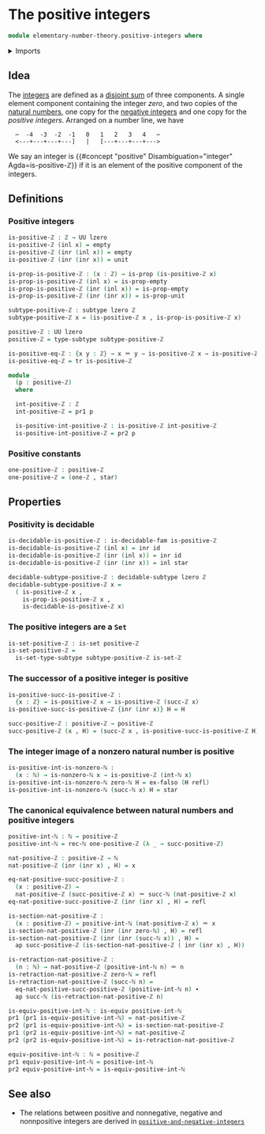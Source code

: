 # The positive integers

```agda
module elementary-number-theory.positive-integers where
```

<details><summary>Imports</summary>

```agda
open import elementary-number-theory.integers
open import elementary-number-theory.natural-numbers

open import foundation.action-on-identifications-functions
open import foundation.coproduct-types
open import foundation.decidable-subtypes
open import foundation.decidable-types
open import foundation.dependent-pair-types
open import foundation.empty-types
open import foundation.equivalences
open import foundation.function-types
open import foundation.identity-types
open import foundation.propositions
open import foundation.retractions
open import foundation.sections
open import foundation.sets
open import foundation.subtypes
open import foundation.transport-along-identifications
open import foundation.unit-type
open import foundation.universe-levels
```

</details>

## Idea

The [integers](elementary-number-theory.integers.md) are defined as a
[disjoint sum](foundation-core.coproduct-types.md) of three components. A single
element component containing the integer _zero_, and two copies of the
[natural numbers](elementary-number-theory.natural-numbers.md), one copy for the
[negative integers](elementary-number-theory.negative-integers.md) and one copy
for the _positive integers_. Arranged on a number line, we have

```text
  ⋯  -4  -3  -2  -1   0   1   2   3   4   ⋯
  <---+---+---+---]   |   [---+---+---+--->
```

We say an integer is
{{#concept "positive" Disambiguation="integer" Agda=is-positive-ℤ}} if it is an
element of the positive component of the integers.

## Definitions

### Positive integers

```agda
is-positive-ℤ : ℤ → UU lzero
is-positive-ℤ (inl x) = empty
is-positive-ℤ (inr (inl x)) = empty
is-positive-ℤ (inr (inr x)) = unit

is-prop-is-positive-ℤ : (x : ℤ) → is-prop (is-positive-ℤ x)
is-prop-is-positive-ℤ (inl x) = is-prop-empty
is-prop-is-positive-ℤ (inr (inl x)) = is-prop-empty
is-prop-is-positive-ℤ (inr (inr x)) = is-prop-unit

subtype-positive-ℤ : subtype lzero ℤ
subtype-positive-ℤ x = (is-positive-ℤ x , is-prop-is-positive-ℤ x)

positive-ℤ : UU lzero
positive-ℤ = type-subtype subtype-positive-ℤ

is-positive-eq-ℤ : {x y : ℤ} → x ＝ y → is-positive-ℤ x → is-positive-ℤ y
is-positive-eq-ℤ = tr is-positive-ℤ

module _
  (p : positive-ℤ)
  where

  int-positive-ℤ : ℤ
  int-positive-ℤ = pr1 p

  is-positive-int-positive-ℤ : is-positive-ℤ int-positive-ℤ
  is-positive-int-positive-ℤ = pr2 p
```

### Positive constants

```agda
one-positive-ℤ : positive-ℤ
one-positive-ℤ = (one-ℤ , star)
```

## Properties

### Positivity is decidable

```agda
is-decidable-is-positive-ℤ : is-decidable-fam is-positive-ℤ
is-decidable-is-positive-ℤ (inl x) = inr id
is-decidable-is-positive-ℤ (inr (inl x)) = inr id
is-decidable-is-positive-ℤ (inr (inr x)) = inl star

decidable-subtype-positive-ℤ : decidable-subtype lzero ℤ
decidable-subtype-positive-ℤ x =
  ( is-positive-ℤ x ,
    is-prop-is-positive-ℤ x ,
    is-decidable-is-positive-ℤ x)
```

### The positive integers are a `Set`

```agda
is-set-positive-ℤ : is-set positive-ℤ
is-set-positive-ℤ =
  is-set-type-subtype subtype-positive-ℤ is-set-ℤ
```

### The successor of a positive integer is positive

```agda
is-positive-succ-is-positive-ℤ :
  {x : ℤ} → is-positive-ℤ x → is-positive-ℤ (succ-ℤ x)
is-positive-succ-is-positive-ℤ {inr (inr x)} H = H

succ-positive-ℤ : positive-ℤ → positive-ℤ
succ-positive-ℤ (x , H) = (succ-ℤ x , is-positive-succ-is-positive-ℤ H)
```

### The integer image of a nonzero natural number is positive

```agda
is-positive-int-is-nonzero-ℕ :
  (x : ℕ) → is-nonzero-ℕ x → is-positive-ℤ (int-ℕ x)
is-positive-int-is-nonzero-ℕ zero-ℕ H = ex-falso (H refl)
is-positive-int-is-nonzero-ℕ (succ-ℕ x) H = star
```

### The canonical equivalence between natural numbers and positive integers

```agda
positive-int-ℕ : ℕ → positive-ℤ
positive-int-ℕ = rec-ℕ one-positive-ℤ (λ _ → succ-positive-ℤ)

nat-positive-ℤ : positive-ℤ → ℕ
nat-positive-ℤ (inr (inr x) , H) = x

eq-nat-positive-succ-positive-ℤ :
  (x : positive-ℤ) →
  nat-positive-ℤ (succ-positive-ℤ x) ＝ succ-ℕ (nat-positive-ℤ x)
eq-nat-positive-succ-positive-ℤ (inr (inr x) , H) = refl

is-section-nat-positive-ℤ :
  (x : positive-ℤ) → positive-int-ℕ (nat-positive-ℤ x) ＝ x
is-section-nat-positive-ℤ (inr (inr zero-ℕ) , H) = refl
is-section-nat-positive-ℤ (inr (inr (succ-ℕ x)) , H) =
  ap succ-positive-ℤ (is-section-nat-positive-ℤ ( inr (inr x) , H))

is-retraction-nat-positive-ℤ :
  (n : ℕ) → nat-positive-ℤ (positive-int-ℕ n) ＝ n
is-retraction-nat-positive-ℤ zero-ℕ = refl
is-retraction-nat-positive-ℤ (succ-ℕ n) =
  eq-nat-positive-succ-positive-ℤ (positive-int-ℕ n) ∙
  ap succ-ℕ (is-retraction-nat-positive-ℤ n)

is-equiv-positive-int-ℕ : is-equiv positive-int-ℕ
pr1 (pr1 is-equiv-positive-int-ℕ) = nat-positive-ℤ
pr2 (pr1 is-equiv-positive-int-ℕ) = is-section-nat-positive-ℤ
pr1 (pr2 is-equiv-positive-int-ℕ) = nat-positive-ℤ
pr2 (pr2 is-equiv-positive-int-ℕ) = is-retraction-nat-positive-ℤ

equiv-positive-int-ℕ : ℕ ≃ positive-ℤ
pr1 equiv-positive-int-ℕ = positive-int-ℕ
pr2 equiv-positive-int-ℕ = is-equiv-positive-int-ℕ
```

## See also

- The relations between positive and nonnegative, negative and nonnpositive
  integers are derived in
  [`positive-and-negative-integers`](elementary-number-theory.positive-and-negative-integers.md)
